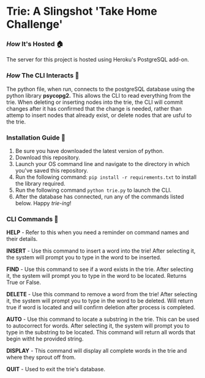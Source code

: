 # Trie: A Slingshot 'Take Home Challenge'
### *How* It's Hosted 🏠
The server for this project is hosted using Heroku's PostgreSQL add-on.
### *How* The CLI Interacts 🧭
The python file, when run, connects to the postgreSQL database using the python library **psycopg2.** This allows the CLI to read everything from the trie. When deleting or inserting nodes into the trie, the CLI will commit changes after it has confirmed that the change is needed, rather than attemp to insert nodes that already exist, or delete nodes that are usful to the trie.
### Installation Guide 📁
1. Be sure you have downloaded the latest version of python.
2. Download this repository.
3. Launch your OS command line and navigate to the directory in which you've saved this repository.
4. Run the following command: ```pip install -r requirements.txt``` to install the library required.
5. Run the following command ```python trie.py``` to launch the CLI.
6. After the database has connected, run any of the commands listed below. Happy *trie-ing*!
### CLI Commands 🔧
**HELP** - Refer to this when you need a reminder on command names and their details.

**INSERT** - Use this command to insert a word into the trie! After selecting it, the system will prompt you to type in the word to be inserted.

**FIND** - Use this command to see if a word exists in the trie. After selecting it, the system will prompt you to type in the word to be located. Returns True or False.

**DELETE** - Use this command to remove a word from the trie! After selecting it, the system will prompt you to type in the word to be deleted.
            Will return true if word is located and will confirm deletion after process is completed.
            
**AUTO** - Use this command to locate a substring in the trie. This can be used to autocorrect for words. After selecting it, the system will prompt you to type in the 
            substring to be located. This command will return all words that begin witht he provided string.

**DISPLAY** - This command will display all complete words in the trie and where they sprout off from.      

**QUIT** - Used to exit the trie's database.

